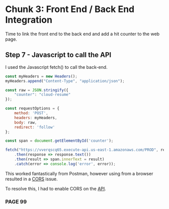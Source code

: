 # Chunk 3: Front End / Back End Integration
Time to link the front end to the back end and add a hit counter to the web page.
## Step 7 - Javascript to call the API
I used the Javascript fetch() to call the back-end.
```javascript
const myHeaders = new Headers();
myHeaders.append("Content-Type", "application/json");

const raw = JSON.stringify({
    "counter": "cloud-resume"
});

const requestOptions = {
    method: 'POST',
    headers: myHeaders,
    body: raw,
    redirect: 'follow'
};

const span = document.getElementById('counter');

fetch("https://vverqscq65.execute-api.us-east-1.amazonaws.com/PROD", requestOptions)
    .then(response => response.text())
    .then(result => span.innerText = result)
    .catch(error => console.log('error', error));
```

This worked fantastically from Postman, however using from a browser resulted in a [CORS](https://developer.mozilla.org/en-US/docs/Web/HTTP/CORS) issue.

To resolve this, I had to enable CORS on the [API](api.md).

### PAGE 99

